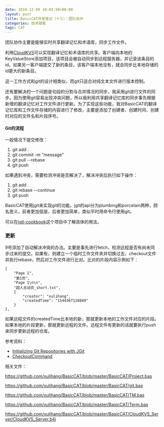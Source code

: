 ```yaml
---
date: 2018-12-08 10:03:50+08:00
layout: post
title: BasicCAT开发笔记（十三）：团队协作
categories: 技术随笔
tags: CAT
---
```


团队协作主要是能够实时共享翻译记忆和术语库，同步工作文件。

利用[CloudKVS](https://blog.xulihang.me/B4X-technology-dissection-cloudkvs/)可以实现翻译记忆和术语库的共享。客户端向本地的KeyValueStore添加项目，该项目会被自动同步到远程服务器，并记录该条目的id。如果另一客户端提交了新的条目，该客户端本地没有，就会同步比本地存储的id更大的新条目。

这一工作方式和git的设计相类似，而git只适合对纯文本文件进行版本控制。

还有要解决的一个问题是句段的分割与合并情况的同步。我采用git进行文件的同步。因为使用git容易出现冲突问题，所以我利用共享翻译记忆库的同步事先根据新增的翻译记忆对工作文件进行更新。为了实现这些功能，我对BasicCAT的翻译记忆库和工作文件存储的内容进行了修改，主要是添加了创建者、创建时间、创建时对应的文件名和片段序号。

#### Git的流程

一般情况下提交修改：

1. git add .
2. git commit -m "message"
3. git pull --rebase
4. git push

如果遇到冲突，需要检测冲突是否解决了，解决冲突后执行如下操作：

1. git add .
2. git rebase --continue
3. git push

BasicCAT使用jgit来实现git的功能。jgit的api分为plumbing和porcelain两种，顾名思义，前者更加低层，后者更加简单，类似平时用命令行使用git。

可以在[jgit-cookbook](https://github.com/centic9/jgit-cookbook/tree/master/src/main/java/org/dstadler/jgit/porcelain)这个项目中了解具体的用法。

### 更新

9号添加了自动解决冲突的办法。主要是事先进行fetch，检测远程是否有尚未同步过来的提交。如果有，则建立一个临时工作文件夹并切换过去，checkout文件并执行rebase，然后对工作文件进行比对。比对的片段内容示例如下：

```
[
    "Page 1",
    "第1页",
    "Page 1\n\n",
    "超人总动员_short.txt",
    {
        "creator": "xulihang",
        "createdTime": "1544367110849"
    }
],
```

如果远程文件的createdTime比本地的新，那就更新本地的工作文件对应的片段。如果本地的片段更新，那就更新远程的文件。远程文件有更新的话就要执行push来同步更新远程的仓库。


参考资料：

* [Initializing Git Repositories with JGit ](https://www.codeaffine.com/2015/05/06/jgit-initialize-repository/)
* [CheckoutCommand](http://download.eclipse.org/jgit/docs/jgit-2.3.1.201302201838-r/apidocs/org/eclipse/jgit/api/CheckoutCommand.html#addPath(java.lang.String))


相关文件：

<https://github.com/xulihang/BasicCAT/blob/master/BasicCAT/Project.bas>

<https://github.com/xulihang/BasicCAT/blob/master/BasicCAT/git.bas>

<https://github.com/xulihang/BasicCAT/blob/master/BasicCAT/TM.bas>

<https://github.com/xulihang/BasicCAT/blob/master/BasicCAT/Term.bas>

<https://github.com/xulihang/BasicCAT/blob/master/BasicCAT/CloudKVS_Server/CloudKVS_Server.b4j>

